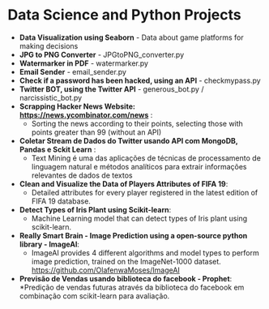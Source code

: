 # Data Science and Python Projects

* **Data Visualization using Seaborn** - Data about game platforms for making decisions
* **JPG to PNG Converter** - JPGtoPNG_converter.py
* **Watermarker in PDF** - watermarker.py
* **Email Sender** - email_sender.py
* **Check if a password has been hacked, using an API** - checkmypass.py
* **Twitter BOT, using the Twitter API** - generous_bot.py / narcissistic_bot.py
* **Scrapping Hacker News Website: https://news.ycombinator.com/news** :
    * Sorting the news according to their points, selecting those with points greater than 99 (without an API)
* **Coletar Stream de Dados do Twitter usando API com MongoDB, Pandas e Sckit Learn** :
    * Text Mining é uma das aplicações de técnicas de processamento de linguagem natural e métodos analíticos para extrair informações 	   relevantes de dados de textos
* **Clean and Visualize the Data of Players Attributes of FIFA 19**:
    * Detailed attributes for every player registered in the latest edition of FIFA 19 database. 
* **Detect Types of Iris Plant using Scikit-learn**:
    * Machine Learning model that can detect types of Iris plant using scikit-learn. 
* **Really Smart Brain - Image Prediction using a open-source python library - ImageAI**:
    * ImageAI provides 4 different algorithms and model types to perform image prediction, trained on the ImageNet-1000 dataset.          	https://github.com/OlafenwaMoses/ImageAI
* **Previsão de Vendas usando biblioteca do facebook - Prophet**:
    *Predição de vendas futuras através da biblioteca do facebook em combinação com scikit-learn para avaliação.